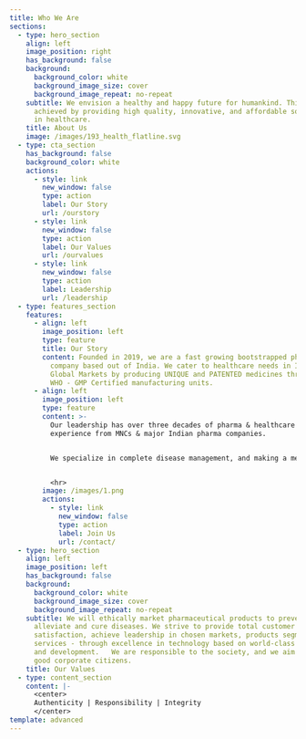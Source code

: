 ```yaml
---
title: Who We Are
sections:
  - type: hero_section
    align: left
    image_position: right
    has_background: false
    background:
      background_color: white
      background_image_size: cover
      background_image_repeat: no-repeat
    subtitle: We envision a healthy and happy future for humankind. This can be
      achieved by providing high quality, innovative, and affordable solutions
      in healthcare.
    title: About Us
    image: /images/193_health_flatline.svg
  - type: cta_section
    has_background: false
    background_color: white
    actions:
      - style: link
        new_window: false
        type: action
        label: Our Story
        url: /ourstory
      - style: link
        new_window: false
        type: action
        label: Our Values
        url: /ourvalues
      - style: link
        new_window: false
        type: action
        label: Leadership
        url: /leadership
  - type: features_section
    features:
      - align: left
        image_position: left
        type: feature
        title: Our Story
        content: Founded in 2019, we are a fast growing bootstrapped pharmaceutical
          company based out of India. We cater to healthcare needs in Indian &
          Global Markets by producing UNIQUE and PATENTED medicines through our
          WHO - GMP Certified manufacturing units.
      - align: left
        image_position: left
        type: feature
        content: >-
          Our leadership has over three decades of pharma & healthcare
          experience from MNCs & major Indian pharma companies.


          We specialize in complete disease management, and making a meaningful difference to treatment outcomes by partnering with HCPs at early stage of Patient Journey.


          <hr>
        image: /images/1.png
        actions:
          - style: link
            new_window: false
            type: action
            label: Join Us
            url: /contact/
  - type: hero_section
    align: left
    image_position: left
    has_background: false
    background:
      background_color: white
      background_image_size: cover
      background_image_repeat: no-repeat
    subtitle: We will ethically market pharmaceutical products to prevent, diagnose,
      alleviate and cure diseases. We strive to provide total customer
      satisfaction, achieve leadership in chosen markets, products segments &
      services - through excellence in technology based on world-class research
      and development.   We are responsible to the society, and we aim to be
      good corporate citizens.
    title: Our Values
  - type: content_section
    content: |-
      <center>
      Authenticity | Responsibility | Integrity
      </center>
template: advanced
---
```

